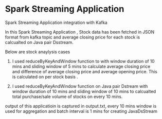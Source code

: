 # Spark Streaming Application
Spark Streaming Application integration with Kafka

In this Spark Streaming Application , Stock data has been fetched in JSON format from kafka topic and average closing price for each stock is calcualted on Java pair Dsstream.

Below are stock anaylysis cases 
1. I used reduceByKeyAndWindow function to with window duration of 10 mins and sliding window of 5 mins to calculate average closing price and  difference of average closing price and average opening price. This is calculated on per stock basis .  

2. I used reduceByKeyAndWindow function on Java pair Dstream with window duration of 10 mins and sliding window of 10 mins to calcualted total purchase/sale volume of stocks on every 10 mins.

output of this applicatioin is captured in output.txt, every 10 mins window is used for aggregation and batch interval is 1 mins for creating JavaDsStream
